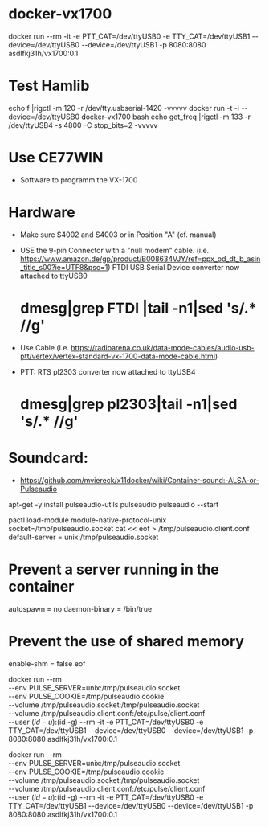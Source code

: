 # docker-vx1700

docker run --rm -it -e PTT_CAT=/dev/ttyUSB0 -e TTY_CAT=/dev/ttyUSB1 --device=/dev/ttyUSB0 --device=/dev/ttyUSB1 -p 8080:8080 asdlfkj31h/vx1700:0.1




# Test Hamlib
echo f |rigctl -m 120 -r  /dev/tty.usbserial-1420 -vvvvv
docker run -t -i --device=/dev/ttyUSB0 docker-vx1700 bash
echo get_freq |rigctl -m 133 -r /dev/ttyUSB4  -s 4800 -C stop_bits=2 -vvvvv

# Use CE77WIN
- Software to programm the VX-1700

# Hardware
- Make sure S4002 and S4003 or in Position "A" (cf. manual)
- USE the 9-pin Connector with a "null modem" cable. (i.e. https://www.amazon.de/gp/product/B008634VJY/ref=ppx_od_dt_b_asin_title_s00?ie=UTF8&psc=1)
   FTDI USB Serial Device converter now attached to ttyUSB0

    # dmesg|grep FTDI |tail -n1|sed 's/.* //g'

- Use Cable (i.e. https://radioarena.co.uk/data-mode-cables/audio-usb-ptt/vertex/vertex-standard-vx-1700-data-mode-cable.html)
- PTT: RTS
   pl2303 converter now attached to ttyUSB4

    # dmesg|grep pl2303|tail -n1|sed 's/.* //g'


# Soundcard:
- https://github.com/mviereck/x11docker/wiki/Container-sound:-ALSA-or-Pulseaudio

apt-get -y install pulseaudio-utils pulseaudio
pulseaudio --start

pactl load-module module-native-protocol-unix socket=/tmp/pulseaudio.socket
cat << eof > /tmp/pulseaudio.client.conf
default-server = unix:/tmp/pulseaudio.socket
# Prevent a server running in the container
autospawn = no
daemon-binary = /bin/true
# Prevent the use of shared memory
enable-shm = false
eof

docker run --rm \
    --env PULSE_SERVER=unix:/tmp/pulseaudio.socket \
    --env PULSE_COOKIE=/tmp/pulseaudio.cookie \
    --volume /tmp/pulseaudio.socket:/tmp/pulseaudio.socket \
    --volume /tmp/pulseaudio.client.conf:/etc/pulse/client.conf \
    --user $(id -u):$(id -g) --rm -it -e PTT_CAT=/dev/ttyUSB0 -e TTY_CAT=/dev/ttyUSB1 --device=/dev/ttyUSB0 --device=/dev/ttyUSB1 -p 8080:8080 asdlfkj31h/vx1700:0.1




docker run --rm \
    --env PULSE_SERVER=unix:/tmp/pulseaudio.socket \
    --env PULSE_COOKIE=/tmp/pulseaudio.cookie \
    --volume /tmp/pulseaudio.socket:/tmp/pulseaudio.socket \
    --volume /tmp/pulseaudio.client.conf:/etc/pulse/client.conf \
    --user $(id -u):$(id -g) --rm -it -e PTT_CAT=/dev/ttyUSB0 -e TTY_CAT=/dev/ttyUSB1 --device=/dev/ttyUSB0 --device=/dev/ttyUSB1 -p 8080:8080 asdlfkj31h/vx1700:0.1




